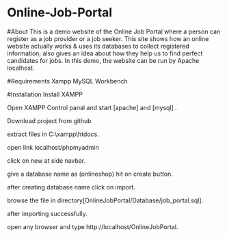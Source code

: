# Online-Job-Portal

#About
This is a demo website of the Online Job Portal where a person can register as a job provider or a job seeker. This site shows how an online website actually works & uses its databases to collect registered information; also gives an idea about how they help us to find perfect candidates for jobs. In this demo, the website can be run by Apache localhost.

#Requirements
Xampp
MySQL Workbench

#Installation
Install XAMPP

Open XAMPP Control panal and start [apache] and [mysql] .

Download project from github

extract files in C:\xampp\htdocs.

open link localhost/phpmyadmin

click on new at side navbar.

give a database name as (onlineshop) hit on create button.

after creating database name click on import.

browse the file in directory[OnlineJobPortal/Database/job_portal.sql].

after importing successfully.

open any browser and type http://localhost/OnlineJobPortal.
